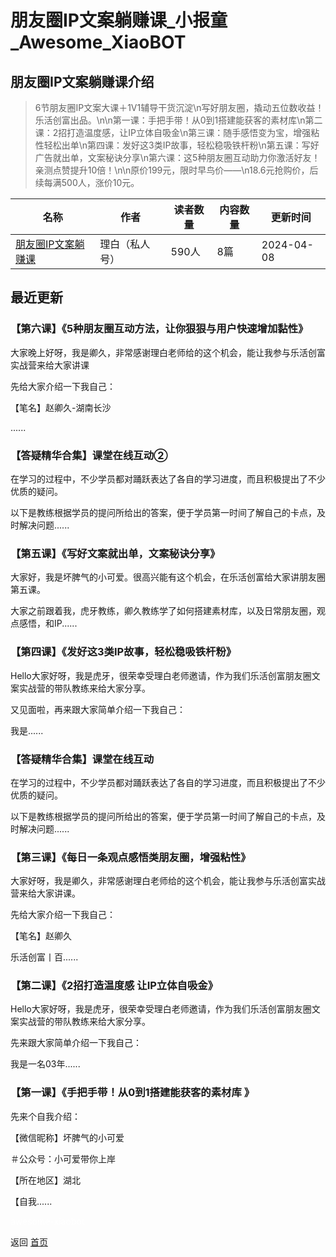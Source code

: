 # 朋友圈IP文案躺赚课_小报童_Awesome_XiaoBOT

## 朋友圈IP文案躺赚课介绍
> 6节朋友圈IP文案大课＋1V1辅导干货沉淀\n写好朋友圈，撬动五位数收益！乐活创富出品。\n\n第一课：手把手带！从0到1搭建能获客的素材库\n第二课：2招打造温度感，让IP立体自吸金\n第三课：随手感悟变为宝，增强粘性轻松出单\n第四课：发好这3类IP故事，轻松稳吸铁杆粉\n第五课：写好广告就出单，文案秘诀分享\n第六课：这5种朋友圈互动助力你激活好友！亲测点赞提升10倍！\n\n原价199元，限时早鸟价——\n18.6元抢购价，后续每满500人，涨价10元。  
  


|名称|作者|读者数量|内容数量|更新时间|
|---|---|---|---|---|
|[朋友圈IP文案躺赚课](https://xiaobot.net/p/lbpyqwa?refer=0b133df9-27dc-423b-8101-639049001c13)|理白（私人号）|590人|8篇|2024-04-08|

## 最近更新
### 【第六课】《5种朋友圈互动方法，让你狠狠与用户快速增加黏性》

大家晚上好呀，我是卿久，非常感谢理白老师给的这个机会，能让我参与乐活创富实战营来给大家讲课

先给大家介绍一下我自己：

【笔名】赵卿久-湖南长沙

......

### 【答疑精华合集】课堂在线互动②

在学习的过程中，不少学员都对踊跃表达了各自的学习进度，而且积极提出了不少优质的疑问。

以下是教练根据学员的提问所给出的答案，便于学员第一时间了解自己的卡点，及时解决问题......

### 【第五课】《写好文案就出单，文案秘诀分享》

大家好，我是坏脾气的小可爱。很高兴能有这个机会，在乐活创富给大家讲朋友圈第五课。

大家之前跟着我，虎牙教练，卿久教练学了如何搭建素材库，以及日常朋友圈，观点感悟，和IP......

### 【第四课】《发好这3类IP故事，轻松稳吸铁杆粉》

Hello大家好呀，我是虎牙，很荣幸受理白老师邀请，作为我们乐活创富朋友圈文案实战营的带队教练来给大家分享。

又见面啦，再来跟大家简单介绍一下我自己：

我是......

### 【答疑精华合集】课堂在线互动

在学习的过程中，不少学员都对踊跃表达了各自的学习进度，而且积极提出了不少优质的疑问。

以下是教练根据学员的提问所给出的答案，便于学员第一时间了解自己的卡点，及时解决问题......

### 【第三课】《每日一条观点感悟类朋友圈，增强粘性》

大家好呀，我是卿久，非常感谢理白老师给的这个机会，能让我参与乐活创富实战营来给大家讲课。

先给大家介绍一下我自己：

【笔名】赵卿久

乐活创富丨百......

### 【第二课】《2招打造温度感 让IP立体自吸金》

Hello大家好呀，我是虎牙，很荣幸受理白老师邀请，作为我们乐活创富朋友圈文案实战营的带队教练来给大家分享。

先来跟大家简单介绍一下我自己：

我是一名03年......

### 【第一课】《手把手带！从0到1搭建能获客的素材库 》

先来个自我介绍：

【微信昵称】坏脾气的小可爱

＃公众号：小可爱带你上岸

 【所在地区】湖北

【自我......


<a href="https://github.com/Reno9527/awesome-xiaobot" style="color: white; text-decoration: none;">awesome-xiaobot</a>

返回 [首页](../README.md)
